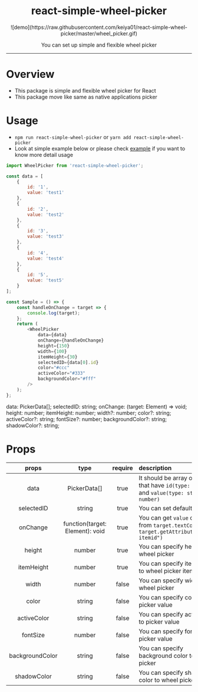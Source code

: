 <div align="center">
  <h1>react-simple-wheel-picker</h1>
	![demo](https://raw.githubusercontent.com/keiya01/react-simple-wheel-picker/master/wheel_picker.gif)
	<br>
	<p>You can set up simple and flexible wheel picker</p>
</div>
<hr/>

# Overview

- This package is simple and flexible wheel picker for React
- This package move like same as native applications picker

# Usage

- `npm run react-simple-wheel-picker` or `yarn add react-simple-wheel-picker`
- Look at simple example below or please check [example](https://github.com/keiya01/react-simple-wheel-picker/tree/master/example) if you want to know more detail usage

```js
import WheelPicker from 'react-simple-wheel-picker';

const data = [
	{
		id: '1',
		value: 'test1'
	},
	{
		id: '2',
		value: 'test2'
	},
	{
		id: '3',
		value: 'test3'
	},
	{
		id: '4',
		value: 'test4'
	},
	{
		id: '5',
		value: 'test5'
	}
];

const Sample = () => {
	const handleOnChange = target => {
		console.log(target);
	};
	return (
		<WheelPicker
			data={data}
			onChange={handleOnChange}
			height={150}
			width={100}
			itemHeight={30}
			selectedID={data[0].id}
			color="#ccc"
			activeColor="#333"
			backgroundColor="#fff"
		/>
	);
};
```

data: PickerData[];
selectedID: string;
onChange: (target: Element) => void;
height: number;
itemHeight: number;
width?: number;
color?: string;
activeColor?: string;
fontSize?: number;
backgroundColor?: string;
shadowColor?: string;

# Props

|      props      |              type               | require | description                                                                                   |
| :-------------: | :-----------------------------: | :-----: | :-------------------------------------------------------------------------------------------- |
|      data       |          PickerData[]           |  true   | It should be array of object that have `id(type: string)` and `value(type: string or number)` |
|   selectedID    |             string              |  true   | You can set default data id                                                                   |
|    onChange     | function(target: Element): void |  true   | You can get `value` or `id` from `target.textContent` or `target.getAttribute("data-itemid")` |
|     height      |             number              |  true   | You can specify height to wheel picker                                                        |
|   itemHeight    |             number              |  true   | You can specify item height to wheel picker item                                              |
|      width      |             number              |  false  | You can specify width to wheel picker                                                         |
|      color      |             string              |  false  | You can specify color to picker value                                                         |
|   activeColor   |             string              |  false  | You can specify active color to picker value                                                  |
|    fontSize     |             number              |  false  | You can specify font size to picker value                                                     |
| backgroundColor |             string              |  false  | You can specify background color to wheel picker                                              |
|   shadowColor   |             string              |  false  | You can specify shadow color to wheel picker                                                  |
